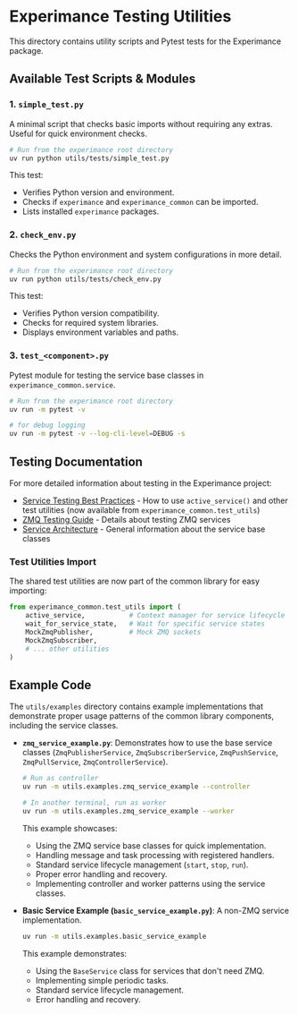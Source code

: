 # Experimance Testing Utilities

This directory contains utility scripts and Pytest tests for the Experimance package.

## Available Test Scripts & Modules

### 1. `simple_test.py`
A minimal script that checks basic imports without requiring any extras. Useful for quick environment checks.

```bash
# Run from the experimance root directory
uv run python utils/tests/simple_test.py
```

This test:
- Verifies Python version and environment.
- Checks if `experimance` and `experimance_common` can be imported.
- Lists installed `experimance` packages.

### 2. `check_env.py`
Checks the Python environment and system configurations in more detail.

```bash
# Run from the experimance root directory
uv run python utils/tests/check_env.py
```

This test:
- Verifies Python version compatibility.
- Checks for required system libraries.
- Displays environment variables and paths.

### 3. `test_<component>.py`
Pytest module for testing the service base classes in `experimance_common.service`.

```bash
# Run from the experimance root directory
uv run -m pytest -v

# for debug logging
uv run -m pytest -v --log-cli-level=DEBUG -s 
```

## Testing Documentation

For more detailed information about testing in the Experimance project:

- [Service Testing Best Practices](./README_SERVICE_TESTING.md) - How to use `active_service()` and other test utilities (now available from `experimance_common.test_utils`)
- [ZMQ Testing Guide](./README_ZMQ_TESTS.md) - Details about testing ZMQ services
- [Service Architecture](../common/README_SERVICE.md) - General information about the service base classes

### Test Utilities Import

The shared test utilities are now part of the common library for easy importing:

```python
from experimance_common.test_utils import (
    active_service,           # Context manager for service lifecycle
    wait_for_service_state,   # Wait for specific service states
    MockZmqPublisher,         # Mock ZMQ sockets
    MockZmqSubscriber,
    # ... other utilities
)
```


## Example Code

The `utils/examples` directory contains example implementations that demonstrate proper usage patterns of the common library components, including the service classes.

- **`zmq_service_example.py`**: Demonstrates how to use the base service classes (`ZmqPublisherService`, `ZmqSubscriberService`, `ZmqPushService`, `ZmqPullService`, `ZmqControllerService`).
  ```bash
  # Run as controller
  uv run -m utils.examples.zmq_service_example --controller

  # In another terminal, run as worker
  uv run -m utils.examples.zmq_service_example --worker
  ```
  This example showcases:
  - Using the ZMQ service base classes for quick implementation.
  - Handling message and task processing with registered handlers.
  - Standard service lifecycle management (`start`, `stop`, `run`).
  - Proper error handling and recovery.
  - Implementing controller and worker patterns using the service classes.

- **Basic Service Example (`basic_service_example.py`)**: A non-ZMQ service implementation.
  ```bash
  uv run -m utils.examples.basic_service_example
  ```
  This example demonstrates:
  - Using the `BaseService` class for services that don't need ZMQ.
  - Implementing simple periodic tasks.
  - Standard service lifecycle management.
  - Error handling and recovery.
